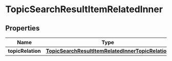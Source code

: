 
# TopicSearchResultItemRelatedInner

## Properties
Name | Type | Description | Notes
------------ | ------------- | ------------- | -------------
**topicRelation** | [**TopicSearchResultItemRelatedInnerTopicRelation**](TopicSearchResultItemRelatedInnerTopicRelation.md) |  |  [optional]



